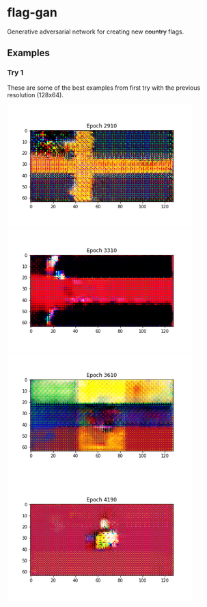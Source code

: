 # flag-gan
Generative adversarial network for creating new ~~country~~ flags.

## Examples

### Try 1

These are some of the best examples from first try with the previous resolution (128x64).

![](public_progress/try1/2910.png)
![](public_progress/try1/3310.png)
![](public_progress/try1/3610.png)
![](public_progress/try1/4190.png)
